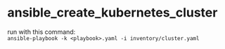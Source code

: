 # ansible_create_kubernetes_cluster
run with this command:<br>
```ansible-playbook -k <playbook>.yaml -i inventory/cluster.yaml```

